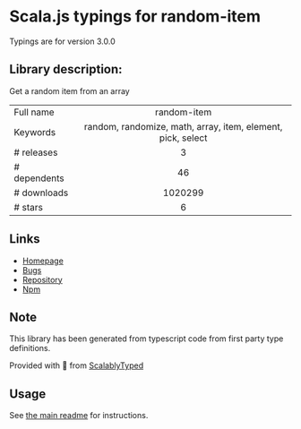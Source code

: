 
# Scala.js typings for random-item

Typings are for version 3.0.0

## Library description:
Get a random item from an array

|                    |                 |
| ------------------ | :-------------: |
| Full name          | random-item |
| Keywords           | random, randomize, math, array, item, element, pick, select |
| # releases         | 3 |
| # dependents       | 46 |
| # downloads        | 1020299 |
| # stars            | 6 |

## Links
- [Homepage](https://github.com/sindresorhus/random-item#readme)
- [Bugs](https://github.com/sindresorhus/random-item/issues)
- [Repository](https://github.com/sindresorhus/random-item)
- [Npm](https://www.npmjs.com/package/random-item)
    


## Note
This library has been generated from typescript code from first party type definitions.

Provided with :purple_heart: from [ScalablyTyped](https://github.com/oyvindberg/ScalablyTyped)

## Usage
See [the main readme](../../readme.md) for instructions.


